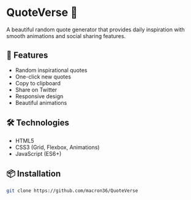 # QuoteVerse 🌟

A beautiful random quote generator that provides daily inspiration with smooth animations and social sharing features.

## 🚀 Features
- Random inspirational quotes
- One-click new quotes
- Copy to clipboard
- Share on Twitter
- Responsive design
- Beautiful animations

## 🛠️ Technologies
- HTML5
- CSS3 (Grid, Flexbox, Animations)
- JavaScript (ES6+)

## 📦 Installation
```bash
git clone https://github.com/macron36/QuoteVerse
